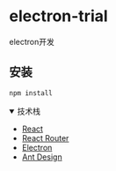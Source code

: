 # electron-trial
electron开发


## 安装

```bash
npm install
```


<details open>
<summary>技术栈</summary>

* [React](https://facebook.github.io/react)
* [React Router](https://github.com/ReactTraining/react-router)
* [Electron](https://electronjs.org)
* [Ant Design](https://github.com/ant-design/ant-design)

</details>